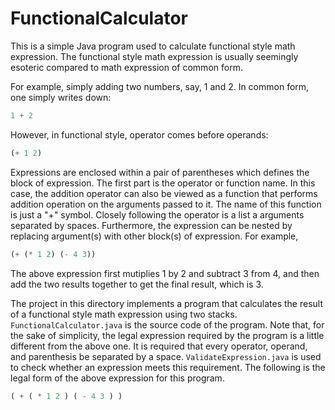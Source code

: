 # FunctionalCalculator
This is a simple Java program used to calculate functional style math expression. The functional style math expression is usually seemingly esoteric compared to math expression of common form.

For example, simply adding two numbers, say, 1 and 2. In common form, one simply writes down:

```java
1 + 2
```

However, in functional style, operator comes before operands:

```scheme
(+ 1 2)
```

Expressions are enclosed within a pair of parentheses which defines the block of
expression. The first part is the operator or function name. In this case, the addition
operator can also be viewed as a function that performs addition operation on the
arguments passed to it. The name of this function is just a "+" symbol. Closely following
the operator is a list a arguments separated by spaces. Furthermore, the expression can be
nested by replacing argument(s) with other block(s) of expression. For example, 

```scheme
(+ (* 1 2) (- 4 3))
```

The above expression first mutiplies 1 by 2 and subtract 3 from 4, and then add the two results together to get the final result, which is 3.

The project in this directory implements a program that calculates the result of a functional style math expression using two stacks. `FunctionalCalculator.java` is the source code of the program. Note that, for the sake of simplicity, the legal expression required by the program is a little different from the above one. It is required that every operator, operand, and parenthesis be separated by a space. `ValidateExpression.java` is used to check whether an expression meets this requirement. The following is the legal form of the above expression for this program.

```scheme
( + ( * 1 2 ) ( - 4 3 ) )
```

